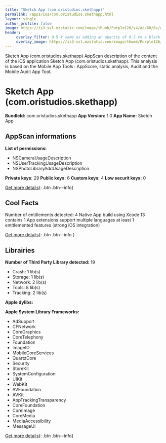 ```yaml
---
title: "Sketch App (com.oristudios.skethapp)"
permalink: /apps/ios/com.oristudios.skethapp.html
layout: single
author_profile: false
image: https://is3-ssl.mzstatic.com/image/thumb/Purple126/v4/ac/60/6c/ac606c4d-6e2f-a0ee-64a4-e647fc255dc4/AppIcon-1x_U007emarketing-0-6-0-85-220.png/512x512bb.jpg
header: 
     overlay_filter: 0.5 # same as adding an opacity of 0.5 to a black background
     overlay_image: https://is3-ssl.mzstatic.com/image/thumb/Purple126/v4/ac/60/6c/ac606c4d-6e2f-a0ee-64a4-e647fc255dc4/AppIcon-1x_U007emarketing-0-6-0-85-220.png/512x512bb.jpg
---
```

Sketch App (com.oristudios.skethapp) AppScan description of the content of the iOS application Sketch App (com.oristudios.skethapp). This analysis is based on the Mobile App Tools : AppScore, static analysis, Audit and the Mobile Audit App Tool.

# Sketch App (com.oristudios.skethapp)

**BundleId:** com.oristudios.skethapp
**App Version:** 1.0
**App Name:** Sketch App


## AppScan informations 

**List of permissions:** 
- NSCameraUsageDescription
- NSUserTrackingUsageDescription
- NSPhotoLibraryAddUsageDescription
  
  
**Private keys:** 29
**Public keys:** 6
**Custom keys:** 4
**Low securit keys:** 0
  
[Get more details](/pricing.html){: .btn .btn--info}

## Cool Facts

Number of entitlements detected: 4
Native App
build using Xcode 13
contains 1 App extensions
support multiple languages
at least 1 entitlemented features (strong iOS integration)
  
[Get more details](/pricing.html){: .btn .btn--info }

## Librairies 
**Number of Third Party Library detected:** 19
- Crash: 1 lib(s)
- Storage: 1 lib(s)
- Network: 2 lib(s)
- Tools: 8 lib(s)
- Tracking: 2 lib(s)


**Apple dylibs:**


**Apple System Library Frameworks:**
- AdSupport
- CFNetwork
- CoreGraphics
- CoreTelephony
- Foundation
- ImageIO
- MobileCoreServices
- QuartzCore
- Security
- StoreKit
- SystemConfiguration
- UIKit
- WebKit
- AVFoundation
- AVKit
- AppTrackingTransparency
- CoreFoundation
- CoreImage
- CoreMedia
- MediaAccessibility
- MessageUI


  
[Get more details](/pricing.html){: .btn .btn--info}

